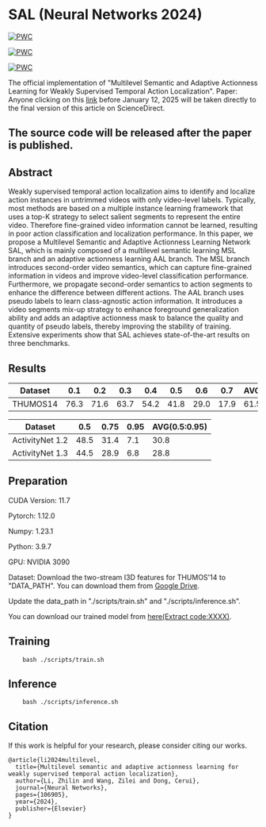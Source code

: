 # SAL (Neural Networks 2024)
[![PWC](https://img.shields.io/endpoint.svg?url=https://paperswithcode.com/badge/multilevel-semantic-and-adaptive-actionness/weakly-supervised-action-localization-on-1)](https://paperswithcode.com/sota/weakly-supervised-action-localization-on-1?p=multilevel-semantic-and-adaptive-actionness)

[![PWC](https://img.shields.io/endpoint.svg?url=https://paperswithcode.com/badge/multilevel-semantic-and-adaptive-actionness/weakly-supervised-action-localization-on-2)](https://paperswithcode.com/sota/weakly-supervised-action-localization-on-2?p=multilevel-semantic-and-adaptive-actionness)

[![PWC](https://img.shields.io/endpoint.svg?url=https://paperswithcode.com/badge/multilevel-semantic-and-adaptive-actionness/weakly-supervised-action-localization-on)](https://paperswithcode.com/sota/weakly-supervised-action-localization-on?p=multilevel-semantic-and-adaptive-actionness)

The official implementation of "Multilevel Semantic and Adaptive Actionness Learning for Weakly Supervised Temporal Action Localization".
Paper: Anyone clicking on this [link](https://authors.elsevier.com/c/1k93s3BBjKrkQR) before January 12, 2025 will be taken directly to the final version of this article on ScienceDirect.

## The source code will be released after the paper is published.

## Abstract
Weakly supervised temporal action localization aims to identify and localize action instances in untrimmed videos with only video-level labels. Typically, most methods are based on a multiple instance learning framework that uses a top-K strategy to select salient segments to represent the entire video. Therefore fine-grained video information cannot be learned, resulting in poor action classification and localization performance. In this paper, we propose a Multilevel Semantic and Adaptive Actionness Learning Network SAL, which is mainly composed of a multilevel semantic learning MSL branch and an adaptive actionness learning AAL branch. The MSL branch introduces second-order video semantics, which can capture fine-grained information in videos and improve video-level classification performance. Furthermore, we propagate second-order semantics to action segments to enhance the difference between different actions. The AAL branch uses pseudo labels to learn class-agnostic action information. It introduces a video segments mix-up strategy to enhance foreground generalization ability and adds an adaptive actionness mask to balance the quality and quantity of pseudo labels, thereby improving the stability of training. Extensive experiments show that SAL achieves state-of-the-art results on three benchmarks.

## Results
|  Dataset         | 0.1 | 0.2 | 0.3 | 0.4 | 0.5 | 0.6 | 0.7| AVG(0.1:0.5) | AVG(0.1:0.7) |
| -----------      | --- | --- | ----| ----| ----| ---| -- | ---- | -----|
| THUMOS14         | 76.3| 71.6| 63.7| 54.2| 41.8| 29.0| 17.9| 61.5| 50.6|

|  Dataset         | 0.5 | 0.75 | 0.95 | AVG(0.5:0.95) |
| -----------      | --- | --- | ----| ----|
| ActivityNet 1.2  | 48.5| 31.4| 7.1 |30.8|
| ActivityNet 1.3  |44.5| 28.9| 6.8| 28.8|

## Preparation
CUDA Version: 11.7

Pytorch: 1.12.0

Numpy: 1.23.1 

Python: 3.9.7

GPU: NVIDIA 3090

Dataset: Download the two-stream I3D features for THUMOS'14 to "DATA_PATH". You can download them from [Google Drive](https://drive.google.com/file/d/1paAv3FsqHtNsDO6M78mj7J3WqVf_CgSG/view?usp=sharing).

Update the data_path in "./scripts/train.sh" and "./scripts/inference.sh".

You can download our trained model from [here(Extract code:XXXX)]().

## Training
```
    bash ./scripts/train.sh
```

## Inference
```
    bash ./scripts/inference.sh
```
## Citation
If this work is helpful for your research, please consider citing our works.
```
@article{li2024multilevel,
  title={Multilevel semantic and adaptive actionness learning for weakly supervised temporal action localization},
  author={Li, Zhilin and Wang, Zilei and Dong, Cerui},
  journal={Neural Networks},
  pages={106905},
  year={2024},
  publisher={Elsevier}
}
```
